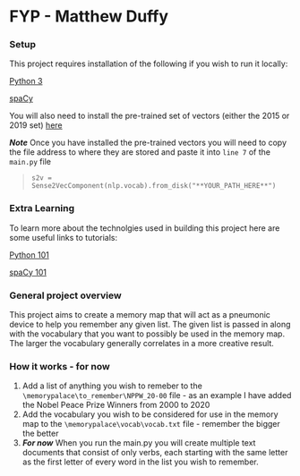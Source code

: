 # FYP - Matthew Duffy

### Setup
This project requires installation of the following if you wish to run it locally:

 [Python 3](https://www.python.org/downloads/)

 [spaCy](https://spacy.io/usage/)

 You will also need to install the pre-trained set of vectors (either the 2015 or 2019 set) [here](https://github.com/explosion/sense2vec#pretrained-vectors)

***Note***
Once you have installed the pre-trained vectors you will need to copy the file address to where they are stored and paste it into `line 7` of the `main.py` file
>`s2v = Sense2VecComponent(nlp.vocab).from_disk("**YOUR_PATH_HERE**")`


### Extra Learning
To learn more about the technolgies used in building this project here are some useful links to tutorials:

 [Python 101]()

 [spaCy 101](https://course.spacy.io/en)

### General project overview
This project aims to create a memory map that will act as a pneumonic device to help you remember any given list. 
The given list is passed in along with the vocabulary that you want to possibly be used in the memory map. The larger the vocabulary generally correlates in a more creative result.

### How it works - for now
1. Add a list of anything you wish to remeber to the `\memorypalace\to_remember\NPPW_20-00` file - as an example I have added the Nobel Peace Prize Winners from 2000 to 2020
2. Add the vocabulary you wish to be considered for use in the memory map to the `\memorypalace\vocab\vocab.txt` file - remember the bigger the better
3. ***For now*** When you run the main.py you will create multiple text documents that consist of only verbs, each starting with the same letter as the first letter of every word in the list you wish to remember.

